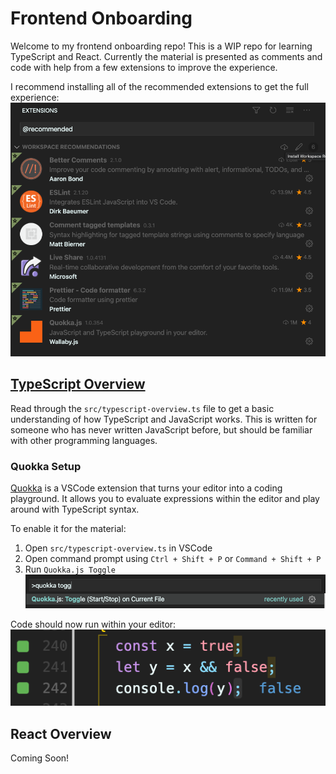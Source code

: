 # Frontend Onboarding

Welcome to my frontend onboarding repo! This is a WIP repo for learning
TypeScript and React. Currently the material is presented as comments and
code with help from a few extensions to improve the experience.

I recommend installing all of the recommended extensions to get the full experience:
![Recommended extensions](images/recommended-extensions.png)

## [TypeScript Overview](./src/typescript-overview.ts)

Read through the `src/typescript-overview.ts` file to
get a basic understanding of how TypeScript and JavaScript works. This is
written for someone who has never written JavaScript before, but should be
familiar with other programming languages.

### Quokka Setup

[Quokka](https://quokkajs.com/docs/index.html) is a VSCode extension that
turns your editor into a coding playground. It allows you to evaluate
expressions within the editor and play around with TypeScript syntax.

To enable it for the material:

1. Open `src/typescript-overview.ts` in VSCode
2. Open command prompt using `Ctrl + Shift + P` or `Command + Shift + P`
3. Run `Quokka.js Toggle`
![Image of command prompt running Quokka](images/quokka.png)

Code should now run within your editor:
![Image of code using Quokka](images/quokka-code.png)

## React Overview

Coming Soon!
